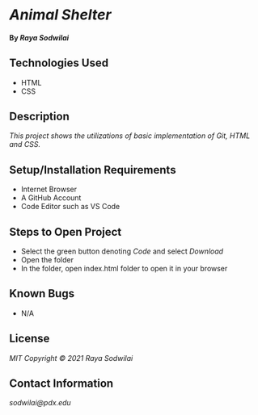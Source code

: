 # _Animal Shelter_

#### By _**Raya Sodwilai**_

## Technologies Used

* HTML
* CSS

## Description

_This project shows the utilizations of basic implementation of Git, HTML and CSS._

## Setup/Installation Requirements

* Internet Browser
* A GitHub Account
* Code Editor such as VS Code

## Steps to Open Project

* Select the green button denoting _Code_ and select _Download_
* Open the folder
* In the folder, open index.html folder to open it in your browser 

## Known Bugs

* N/A

## License

_MIT Copyright &copy; 2021 Raya Sodwilai_

## Contact Information

_sodwilai@pdx.edu_
